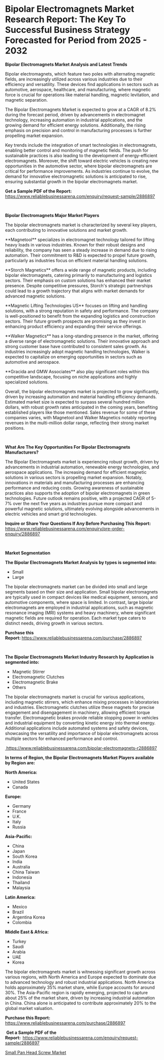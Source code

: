 <p><h1>Bipolar Electromagnets Market Research Report: The Key To Successful Business Strategy Forecasted for Period from 2025 - 2032</h1></p><p><strong>Bipolar Electromagnets Market Analysis and Latest Trends</strong></p>
<p><p>Bipolar electromagnets, which feature two poles with alternating magnetic fields, are increasingly utilized across various industries due to their efficiency and versatility. These devices find applications in sectors such as automotive, aerospace, healthcare, and manufacturing, where magnetic force is crucial for operations like material handling, magnetic levitation, and magnetic separation.</p><p>The Bipolar Electromagnets Market is expected to grow at a CAGR of 8.2% during the forecast period, driven by advancements in electromagnet technology, increasing automation in industrial applications, and the growing demand for efficient energy solutions. Additionally, the rising emphasis on precision and control in manufacturing processes is further propelling market expansion.</p><p>Key trends include the integration of smart technologies in electromagnets, enabling better control and monitoring of magnetic fields. The push for sustainable practices is also leading to the development of energy-efficient electromagnets. Moreover, the shift toward electric vehicles is creating new opportunities in the automotive sector, where bipolar electromagnets are critical for performance improvements. As industries continue to evolve, the demand for innovative electromagnetic solutions is anticipated to rise, ensuring substantial growth in the bipolar electromagnets market.</p></p>
<p><strong>Get a Sample PDF of the Report:&nbsp;</strong> <a href="https://www.reliablebusinessarena.com/enquiry/request-sample/2886897?utm_campaign=3173&utm_medium=2&utm_source=Github&utm_content=ia&utm_term=13032025&utm_id=bipolar-electromagnets">https://www.reliablebusinessarena.com/enquiry/request-sample/2886897</a></p>
<p>&nbsp;</p>
<p><strong>Bipolar Electromagnets Major Market Players</strong></p>
<p><p>The bipolar electromagnets market is characterized by several key players, each contributing to innovative solutions and market growth. </p><p>**Magnetool** specializes in electromagnet technology tailored for lifting heavy loads in various industries. Known for their robust designs and reliability, the company has seen a steady increase in demand due to rising automation. Their commitment to R&D is expected to propel future growth, particularly as industries focus on efficient material handling solutions.</p><p>**Storch Magnetics** offers a wide range of magnetic products, including bipolar electromagnets, catering primarily to manufacturing and logistics sectors. Their emphasis on custom solutions has enhanced their market presence. Despite competitive pressures, Storch's strategic partnerships could lead to a growth trajectory that aligns with market demands for advanced magnetic solutions.</p><p>**Magnetic Lifting Technologies US** focuses on lifting and handling solutions, with a strong reputation in safety and performance. The company is well-positioned to benefit from the expanding logistics and construction sectors. Their future growth prospects are promising as they invest in enhancing product efficiency and expanding their service offerings.</p><p>**Walker Magnetics** has a long-standing presence in the market, offering a diverse range of electromagnetic solutions. Their innovative approach and strong customer base have contributed to consistent sales growth. As industries increasingly adopt magnetic handling technologies, Walker is expected to capitalize on emerging opportunities in sectors such as automotive and aerospace.</p><p>**Gracida and GMW Associates** also play significant roles within this competitive landscape, focusing on niche applications and highly specialized solutions.</p><p>Overall, the bipolar electromagnets market is projected to grow significantly, driven by increasing automation and material handling efficiency demands. Estimated market size is expected to surpass several hundred million dollars, with robust growth rates anticipated in the coming years, benefiting established players like those mentioned. Sales revenue for some of these companies varies, with Magnetool and Walker Magnetics notably reporting revenues in the multi-million dollar range, reflecting their strong market positions.</p></p>
<p>&nbsp;</p>
<p><strong>What Are The Key Opportunities For Bipolar Electromagnets Manufacturers?</strong></p>
<p><p>The Bipolar Electromagnets market is experiencing robust growth, driven by advancements in industrial automation, renewable energy technologies, and aerospace applications. The increasing demand for efficient magnetic solutions in various sectors is propelling market expansion. Notably, innovations in materials and manufacturing processes are enhancing performance and reducing costs. Growing awareness of sustainable practices also supports the adoption of bipolar electromagnets in green technologies. Future outlook remains positive, with a projected CAGR of 5-7% over the next five years as industries pursue more compact and powerful magnetic solutions, ultimately evolving alongside advancements in electric vehicles and smart grid technologies.</p></p>
<p><strong>Inquire or Share Your Questions If Any Before Purchasing This Report:</strong> <a href="https://www.reliablebusinessarena.com/enquiry/pre-order-enquiry/2886897?utm_campaign=3173&utm_medium=2&utm_source=Github&utm_content=ia&utm_term=13032025&utm_id=bipolar-electromagnets">https://www.reliablebusinessarena.com/enquiry/pre-order-enquiry/2886897</a></p>
<p>&nbsp;</p>
<p><strong>Market Segmentation</strong></p>
<p><strong>The Bipolar Electromagnets Market Analysis by types is segmented into:</strong></p>
<p><ul><li>Small</li><li>Large</li></ul></p>
<p><p>The bipolar electromagnets market can be divided into small and large segments based on their size and application. Small bipolar electromagnets are typically used in compact devices like medical equipment, sensors, and automotive components, where space is limited. In contrast, large bipolar electromagnets are employed in industrial applications, such as magnetic resonance imaging (MRI) systems and heavy machinery, where significant magnetic fields are required for operation. Each market type caters to distinct needs, driving growth in various sectors.</p></p>
<p><strong>Purchase this Report:&nbsp;</strong><a href="https://www.reliablebusinessarena.com/purchase/2886897?utm_campaign=3173&utm_medium=2&utm_source=Github&utm_content=ia&utm_term=13032025&utm_id=bipolar-electromagnets">https://www.reliablebusinessarena.com/purchase/2886897</a></p>
<p>&nbsp;</p>
<p><strong>The Bipolar Electromagnets Market Industry Research by Application is segmented into:</strong></p>
<p><ul><li>Magnetic Stirrer</li><li>Electromagnetic Clutches</li><li>Electromagnetic Brake</li><li>Others</li></ul></p>
<p><p>The bipolar electromagnets market is crucial for various applications, including magnetic stirrers, which enhance mixing processes in laboratories and industries. Electromagnetic clutches utilize these magnets for precise engagement and disengagement in machinery, allowing efficient torque transfer. Electromagnetic brakes provide reliable stopping power in vehicles and industrial equipment by converting kinetic energy into thermal energy. Additional applications include automated systems and safety devices, showcasing the versatility and importance of bipolar electromagnets across multiple sectors for enhanced performance and control.</p></p>
<p><a href="https://www.reliablebusinessarena.com/bipolar-electromagnets-r2886897?utm_campaign=3173&utm_medium=2&utm_source=Github&utm_content=ia&utm_term=13032025&utm_id=bipolar-electromagnets">&nbsp;https://www.reliablebusinessarena.com/bipolar-electromagnets-r2886897</a></p>
<p><strong>In terms of Region, the Bipolar Electromagnets Market Players available by Region are:</strong></p>
<p>
    <p> <strong> North America: </strong>
        <ul>
            <li>United States</li>
            <li>Canada</li>
        </ul>
        </p> 
    <p> <strong> Europe: </strong>
        <ul>
            <li>Germany</li>
            <li>France</li>
            <li>U.K.</li>
            <li>Italy</li>
            <li>Russia</li>
        </ul>
        </p> 
    <p> <strong> Asia-Pacific: </strong>
        <ul>
            <li>China</li>
            <li>Japan</li>
            <li>South Korea</li>
            <li>India</li>
            <li>Australia</li>
            <li>China Taiwan</li>
            <li>Indonesia</li>
            <li>Thailand</li>
            <li>Malaysia</li>
        </ul>
        </p> 
    <p> <strong> Latin America: </strong>
        <ul>
            <li>Mexico</li>
            <li>Brazil</li>
            <li>Argentina Korea</li>
            <li>Colombia</li>
        </ul>
        </p> 
    <p> <strong> Middle East & Africa: </strong>
        <ul>
            <li>Turkey</li>
            <li>Saudi</li>
            <li>Arabia</li>
            <li>UAE</li>
            <li>Korea</li>
        </ul>
    </p>
    </p>
<p><p>The bipolar electromagnets market is witnessing significant growth across various regions, with North America and Europe expected to dominate due to advanced technology and robust industrial applications. North America holds approximately 35% market share, while Europe accounts for around 30%. The Asia-Pacific region is rapidly emerging, projected to capture about 25% of the market share, driven by increasing industrial automation in China. China alone is anticipated to contribute approximately 20% to the global market valuation.</p></p>
<p><strong>Purchase this Report: </strong><a href="https://www.reliablebusinessarena.com/purchase/2886897?utm_campaign=3173&utm_medium=2&utm_source=Github&utm_content=ia&utm_term=13032025&utm_id=bipolar-electromagnets">https://www.reliablebusinessarena.com/purchase/2886897</a></p>
<p>&nbsp;<strong>Get a Sample PDF of the Report:&nbsp;&nbsp;</strong><a href="https://www.reliablebusinessarena.com/enquiry/request-sample/2886897?utm_campaign=3173&utm_medium=2&utm_source=Github&utm_content=ia&utm_term=13032025&utm_id=bipolar-electromagnets">https://www.reliablebusinessarena.com/enquiry/request-sample/2886897</a></p>
<p><strong></strong></p>
<p><p><a href="https://github.com/saklpelzami95/Market-Research-Report-List-1/blob/main/small-pan-head-screw-market.md?utm_campaign=3173&utm_medium=2&utm_source=Github&utm_content=ia&utm_term=13032025&utm_id=bipolar-electromagnets">Small Pan Head Screw Market</a></p></p>